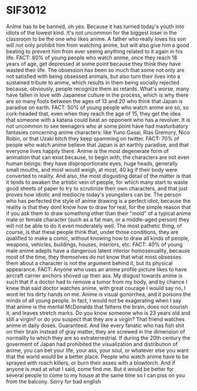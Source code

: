 # SIF3012
Anime has to be banned, oh yes. Because it has turned today's youth into idiots of the lowest kind.
It's not uncommon for the biggest loser in the classroom to be the one who likes anime. A father who really loves his son will not only prohibit him from watching anime, but will also give him a good beating to prevent him from ever seeing anything related to it again in his life.
FACT: 80% of young people who watch anime, once they reach 18 years of age, get depressed at some point because they think they have wasted their life. The obsession has been so much that some not only are not satisfied with being obsessed animals, but also turn their lives into a sustained tribute to anime, which results in them being socially rejected because, obviously, people recognize them as retards. What's worse, many have fallen in love with Japanese culture in the process, which is why there are so many fools between the ages of 13 and 20 who think that Japan is paradise on earth.
FACT: 50% of young people who watch anime are so, so cork-headed that, even when they reach the age of 15, they get the idea that someone with a katana could beat an opponent who has a revolver. It is not uncommon to see teenagers who at some point have had masturbatory fantasies concerning anime characters: like Yuno Gasai, Rias Gremory, Nico Robin, or that Uzaki bitch they keep spamming on twitter.
FACT: 70% of people who watch anime believe that Japan is an earthly paradise, and that everyone lives happily there. Anime is the most degenerate form of animation that can exist because, to begin with, the characters are not even human beings: they have disproportionate eyes, huge heads, generally small mouths, and most would weigh, at most, 40 kg if their body were converted to reality.
And also, the most disgusting detail of the matter is that it tends to awaken the artistic vein of people, for which many start to waste good sheets of paper to try to scrutinize their own characters, and that just proves how idiotic and mediocre today's youngsters can be. The person who has perfected the style of anime drawing is a perfect idiot, because the reality is that they dont know how to draw for real, for the simple reason that if you ask them to draw something other than their "mold" of a typical anime male or female character (such as a fat man, or a middle-aged person) they will not be able to do it even moderately well. The most pathetic thing, of course, is that these people think that, under those conditions, they are qualified to make a comic, without knowing how to draw all kinds of people, weapons, vehicles, buildings, houses, interiors, etc.
FACT: 40% of young male anime adepts have a dangerous latent interior homosexuality, because most of the time, they themselves do not know that what most obsesses them about a character is not the argument behind it, but its physical appearance.
FACT: Anyone who uses an anime profile picture likes to have aircraft carrier anchors shoved up their ass.
My disgust towards anime is such that if a doctor had to remove a tumor from my body, and by chance I knew that said doctor watches anime, with great courage I would say no, I wont let his dirty hands on me.
Anime is visual gonorrhea, and it poisons the minds of all young people. In fact, I would not be exagerating when I say that anime is the mental McDonalds that fattens the brain, does not nourish it, and leaves stretch marks.
Do you know someone who is 23 years old and still a virgin? or do you suspect that they are a virgin? That friend watches anime in daily doses. Guaranteed. And like every fanatic who has fish shit on their brain instead of gray matter, they are screwed in the dimension of normality to which they are so extraterrestrial.
If during the 20th century the goverment of Japan had prohibited the visualization and distribution of anime, you can bet your life, your ass, your soul, or whatever else you want that the world would be a better place. People who watch anime have to be sprayed with roach killers, or burn their asses with a blowtorch.
And if anyone is mad at what I said, come find me. But it would be better for several people to come to my house at the same time so I can piss on you from the balcony.
Sorry for bad english
